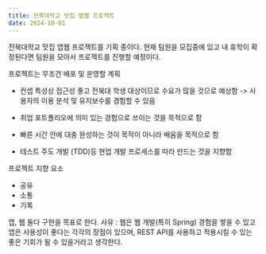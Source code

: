 ```yaml
---
title: 전북대학교 맛집 앱웹 프로젝트
date: 2024-10-01
---
```


전북대학교 맛집 앱웹 프로젝트를 기획 중이다. 현재 팀원을 모집중에 있고 내 휴학이 확정된다면 팀원을 모아서 프로젝트를 진행할 예정이다.


<!--more-->

프로젝트는 무조건 배포 및 운영할 계획
- 컨셉 특성상 접근성 좋고 전북대 학생 대상이므로 수요가 많을 것으로 예상함 
    -> 사용자의 이용 분석 및 유지보수를 경험할 수 있음

- 취업 포트폴리오에 의미 있는 경험으로 쓰이는 것을 목적으로 함 
- 빠른 시간 안에 대충 완성하는 것이 목적이 아니라 배움을 목적으로 함
- 테스트 주도 개발 (TDD)등 현업 개발 프로세스를 따라 만드는 것을 지향함

프로젝트 지향 요소 
- 공유
- 소통
- 기록

앱, 웹 둘다 구현을 목표로 한다.
사유 : 웹은 웹 개발(특히 Spring) 경험을 쌓을 수 있고 앱은 사용성이 좋다는 각각의 장점이 있으며, 
REST API를 사용하고 적용시킬 수 있는 좋은 기회가 될 수 있을거라고 생각한다.
